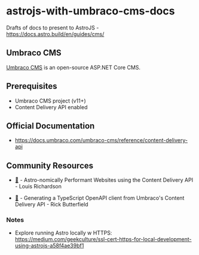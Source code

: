 # astrojs-with-umbraco-cms-docs
Drafts of docs to present to AstroJS - https://docs.astro.build/en/guides/cms/

## Umbraco CMS

[Umbraco CMS](https://umbraco.com/) is an open-source ASP.NET Core CMS.

## Prerequisites

- Umbraco CMS project (v11+)
- Content Delivery API enabled

## Official Documentation
- https://docs.umbraco.com/umbraco-cms/reference/content-delivery-api

## Community Resources
- [🔗](https://24days.in/umbraco-cms/2023/sustainable-performant/astronomically-performant/) - Astro-nomically Performant Websites using the Content Delivery API - Louis Richardson

- [🔗](https://rickbutterfield.dev/blog/typescript-openapi-umbraco-content-delivery/) - Generating a TypeScript OpenAPI client from Umbraco's Content Delivery API - Rick Butterfield


### Notes

- Explore running Astro locally w HTTPS: https://medium.com/geekculture/ssl-cert-https-for-local-development-using-astrojs-a58f4ae39bf1
